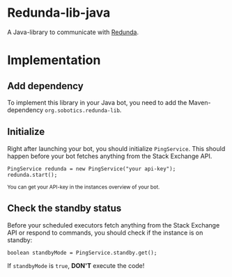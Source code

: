 # Redunda-lib-java
A Java-library to communicate with [Redunda](https://redunda.erwaysoftware.com).

# Implementation

## Add dependency

To implement this library in your Java bot, you need to add the Maven-dependency `org.sobotics.redunda-lib`.

## Initialize

Right after launching your bot, you should initialize `PingService`. This should happen before your bot fetches anything from the Stack Exchange API.

```
PingService redunda = new PingService("your api-key");
redunda.start();
```

<small>You can get your API-key in the instances overview of your bot.</small>

## Check the standby status

Before your scheduled executors fetch anything from the Stack Exchange API or respond to commands, you should check if the instance is on standby:

```
boolean standbyMode = PingService.standby.get();
```

If `standbyMode` is `true`, **DON'T** execute the code!
